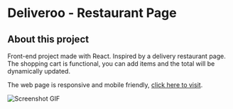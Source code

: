 # Deliveroo - Restaurant Page

## About this project

Front-end project made with React. Inspired by a delivery restaurant page. The shopping cart is functional, you can add items and the total will be dynamically updated.

The web page is responsive and mobile friendly, [click here to visit](https://deliveroo-teddy.netlify.app/).

![Screenshot GIF](./_preview/deliveroo.gif)
